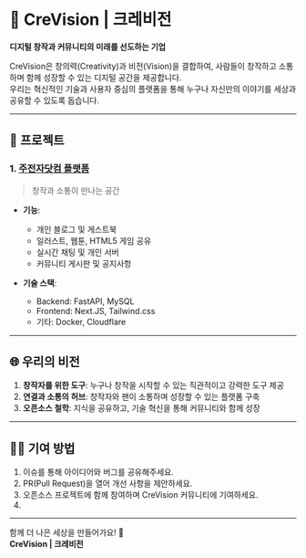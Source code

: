 # 🌟 CreVision | 크레비전  
**디지털 창작과 커뮤니티의 미래를 선도하는 기업**  

CreVision은 창의력(Creativity)과 비전(Vision)을 결합하여, 사람들이 창작하고 소통하며 함께 성장할 수 있는 디지털 공간을 제공합니다.  
우리는 혁신적인 기술과 사용자 중심의 플랫폼을 통해 누구나 자신만의 이야기를 세상과 공유할 수 있도록 돕습니다.  

---

## 🚀 프로젝트
### 1. **[주전자닷컴 플랫폼](https://www.zuzunza.com)**  
> 창작과 소통이 만나는 공간  
- **기능**:  
  - 개인 블로그 및 게스트북  
  - 일러스트, 웹툰, HTML5 게임 공유  
  - 실시간 채팅 및 개인 서버  
  - 커뮤니티 게시판 및 공지사항  

- **기술 스택**:  
  - Backend: FastAPI, MySQL  
  - Frontend: Next.JS, Tailwind.css 
  - 기타: Docker, Cloudflare  
---

## 🌐 우리의 비전  
1. **창작자를 위한 도구**: 누구나 창작을 시작할 수 있는 직관적이고 강력한 도구 제공  
2. **연결과 소통의 허브**: 창작자와 팬이 소통하며 성장할 수 있는 플랫폼 구축  
3. **오픈소스 철학**: 지식을 공유하고, 기술 혁신을 통해 커뮤니티와 함께 성장  
---

## 🧑‍💻 기여 방법
1. 이슈를 통해 아이디어와 버그를 공유해주세요.  
2. PR(Pull Request)을 열어 개선 사항을 제안하세요.  
3. 오픈소스 프로젝트에 함께 참여하며 CreVision 커뮤니티에 기여하세요.
4. 
---

함께 더 나은 세상을 만들어가요! 🚀  
**CreVision | 크레비전**
